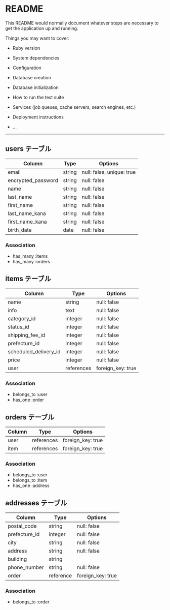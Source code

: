 # README

This README would normally document whatever steps are necessary to get the
application up and running.

Things you may want to cover:

* Ruby version

* System dependencies

* Configuration

* Database creation

* Database initialization

* How to run the test suite

* Services (job queues, cache servers, search engines, etc.)

* Deployment instructions

* ...


------------------------------------------------------------------------



## users テーブル

| Column                  | Type   | Options                  |
| ----------------------- | ------ | ------------------------ |
| email                   | string | null: false, unique: true|
| encrypted_password      | string | null: false              |
| name                    | string | null: false              |
| last_name               | string | null: false              |
| first_name              | string | null: false              |
| last_name_kana          | string | null: false              |
| first_name_kana         | string | null: false              |
| birth_date              | date   | null: false              |


### Association

- has_many :items
- has_many :orders


## items テーブル

| Column                 | Type          | Options           |
| ---------------------- | ------------- | ----------------- |
| name                   | string        | null: false       |
| info                   | text          | null: false       |
| category_id            | integer       | null: false       |
| status_id              | integer       | null: false       |
| shipping_fee_id        | integer       | null: false       |
| prefecture_id          | integer       | null: false       |
| scheduled_delivery_id  | integer       | null: false       |
| price                  | integer       | null: false       |
| user                   | references    | foreign_key: true |

### Association

- belongs_to :user
- has_one    :order



## orders テーブル

| Column                 | Type          | Options           |
| -----------------------| ------------- | ----------------- |
| user                   | references    | foreign_key: true |
| item                   | references    | foreign_key: true |


### Association

- belongs_to :user
- belongs_to :item
- has_one    :address



## addresses テーブル

| Column                   | Type      | Options           |
| ------------------------ | --------- | ----------------- |
| postal_code              | string    | null: false       |
| prefecture_id            | integer   | null: false       |
| city                     | string    | null: false       |
| address                  | string    | null: false       |
| building                 | string    |                   |
| phone_number             | string    | null: false       |
| order                    | reference | foreign_key: true |

### Association

- belongs_to :order


